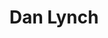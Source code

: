 ---
avatar: /images/people/dan-lynch.jpg
avatar_small: /images/people/dan-lynch_small.jpg
bio: Trying to change the world 1 line at a time with Sed & Awk. Comic book nerd,
  podcaster, geek, musician & Merc With A Mouth
homepage: https://danlynch.org/
instagram: null
linkedin: null
title: Dan Lynch
twitter: https://twitter.com/methoddan
type: guest
username: dan-lynch
youtube: null
---